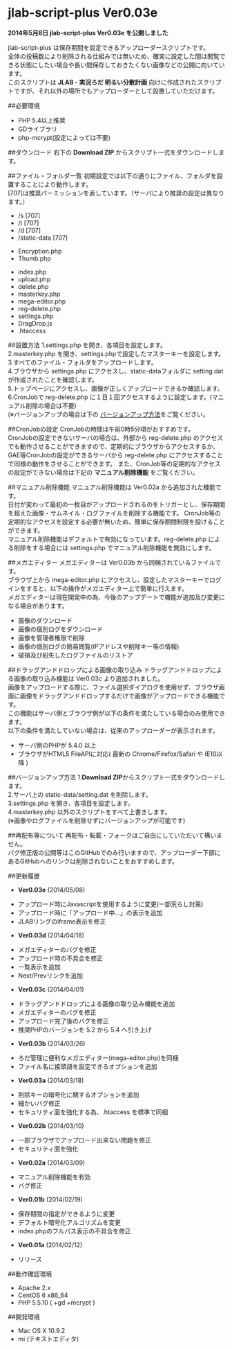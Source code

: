 jlab-script-plus Ver0.03e
================
  
**2014年5月8日 jlab-script-plus Ver0.03e を公開しました**  
  
jlab-script-plus は保存期間を設定できるアップローダースクリプトです。  
全体の投稿数により削除される仕組みでは無いため、確実に設定した間は閲覧できる状態にしたい場合や長い間保存しておきたくない画像などの公開に向いています。  
このスクリプトは **JLAB - 実況ろだ 明るい分散計画** 向けに作成されたスクリプトですが、それ以外の場所でもアップローダーとして設置していただけます。

##必要環境
* PHP 5.4以上推奨
* GDライブラリ
* php-mcrypt(設定によっては不要)

##ダウンロード
右下の **Download ZIP** からスクリプト一式をダウンロードします。

##ファイル・フォルダ一覧
初期設定では以下の通りにファイル、フォルダを設置することにより動作します。  
[707]は推奨パーミッションを表しています。（サーバにより推奨の設定は異なります。）

* /s [707]
* /t [707]
* /d [707]
* /static-data [707]
 - Encryption.php
 - Thumb.php
* index.php
* upload.php
* delete.php
* masterkey.php
* mega-editor.php
* reg-delete.php
* settings.php
* DragDrop.js
* .htaccess

##設置方法
1.settings.php を開き、各項目を設定します。  
2.masterkey.php を開き、settings.phpで設定したマスターキーを設定します。  
3.すべてのファイル・フォルダをアップロードします。  
4.ブラウザから settings.php にアクセスし、static-dataフォルダに setting.dat が作成されたことを確認します。  
5.トップページにアクセスし、画像が正しくアップロードできるか確認します。  
6.CronJobで reg-delete.php に１日１回アクセスするように設定します。(マニュアル削除の場合は不要)  
(※バージョンアップの場合は下の [バージョンアップ方法](https://github.com/kouki-kuriyama/jlab-script-plus#%E3%83%90%E3%83%BC%E3%82%B8%E3%83%A7%E3%83%B3%E3%82%A2%E3%83%83%E3%83%97%E6%96%B9%E6%B3%95)をご覧ください。  

##CronJobの設定
CronJobの時間は午前0時5分頃がおすすめです。  
CronJobの設定できないサーバの場合は、外部から reg-delete.php のアクセスでも動作させることができますので、定期的にブラウザからアクセスするか、GAE等CronJobの設定ができるサーバから reg-delete.php にアクセスすることで同様の動作をさせることができます。
また、CronJob等の定期的なアクセスの設定ができない場合は下記の **マニュアル削除機能** をご覧ください。

##マニュアル削除機能
マニュアル削除機能は Ver0.02a から追加された機能です。  
日付が変わって最初の一枚目がアップロードされるのをトリガーとし、保存期間を超えた画像・サムネイル・ログファイルを削除する機能です。
CronJob等の定期的なアクセスを設定する必要が無いため、簡単に保存期間制限を設けることができます。  
マニュアル削除機能はデフォルトで有効になっています。reg-delete.php による削除をする場合には settings.php でマニュアル削除機能を無効にします。

##メガエディター
メガエディターは Ver0.03b から同梱されているファイルです。  
ブラウザ上から mega-editor.php にアクセスし、設定したマスターキーでログインをすると、以下の操作がメガエディター上で簡単に行えます。  
メガエディターは現在開発中の為、今後のアップデートで機能が追加及び変更になる場合があります。  

* 画像のダウンロード
* 画像の個別ログをダウンロード
* 画像を管理者権限で削除
* 画像の個別ログの簡易閲覧(IPアドレスや削除キー等の情報)
* 破損及び紛失したログファイルのリストア

##ドラッグアンドドロップによる画像の取り込み
ドラッグアンドドロップによる画像の取り込み機能は Ver0.03c より追加されました。  
画像をアップロードする際に、ファイル選択ダイアログを使用せず、ブラウザ画面に画像をドラッグアンドドロップするだけで画像がアップロードできる機能です。  
この機能はサーバ側とブラウザ側が以下の条件を満たしている場合のみ使用できます。  
以下の条件を満たしていない場合は、従来のアップローダーが表示されます。

* サーバ側のPHPが 5.4.0 以上
* ブラウザがHTML5 FileAPIに対応( 最新の Chrome/Firefox/Safari や IE10以降 )

##バージョンアップ方法
1.**Download ZIP**からスクリプト一式をダウンロードします。  
2.サーバ上の static-data/setting.dat を削除します。  
3.settings.php を開き、各項目を設定します。  
4.masterkey.php 以外のスクリプトをすべて上書きします。  
(※画像やログファイルを削除せずにバージョンアップが可能です)  

##再配布等について
再配布・転載・フォークはご自由にしていただいて構いません。  
バグ修正版の公開等はこのGitHubでのみ行いますので、アップローダー下部にあるGitHubへのリンクは削除されないことをおすすめします。

##更新履歴
* **Ver0.03e** (2014/05/08)
 - アップロード時にJavascriptを使用するように変更(一部荒らし対策)
 - アップロード時に「アップロード中...」の表示を追加
 - JLABリングのiframe表示を修正
* **Ver0.03d** (2014/04/18)
 - メガエディターのバグを修正
 - アップロード時の不具合を修正
 - 一覧表示を追加
 - Next/Prevリンクを追加
* **Ver0.03c** (2014/04/01)
 - ドラッグアンドドロップによる画像の取り込み機能を追加
 - メガエディターのバグを修正
 - アップロード完了後のバグを修正
 - 推奨PHPのバージョンを 5.2 から 5.4 へ引き上げ
* **Ver0.03b** (2014/03/26)
 - ろだ管理に便利なメガエディター(mega-editor.php)を同梱
 - ファイル名に接頭語を設定できるオプションを追加
* **Ver0.03a** (2014/03/18)
 - 削除キーの暗号化に関するオプションを追加
 - 細かいバグ修正
 - セキュリティ面を強化する為、.htaccess を標準で同梱
* **Ver0.02b** (2014/03/10)
 - 一部ブラウザでアップロード出来ない問題を修正
 - セキュリティ面を強化
* **Ver0.02a** (2014/03/09)
 - マニュアル削除機能を有効
 - バグ修正
* **Ver0.01b** (2014/02/19)
 - 保存期間の指定ができるように変更
 - デフォルト暗号化アルゴリズムを変更
 - index.phpのフルパス表示の不具合を修正
* **Ver0.01a** (2014/02/12)
 - リリース

##動作確認環境
* Apache 2.x
* CentOS 6 x86_64
* PHP 5.5.10 ( +gd +mcrypt )

##開発環境
* Mac OS X 10.9.2
* mi (テキストエディタ)